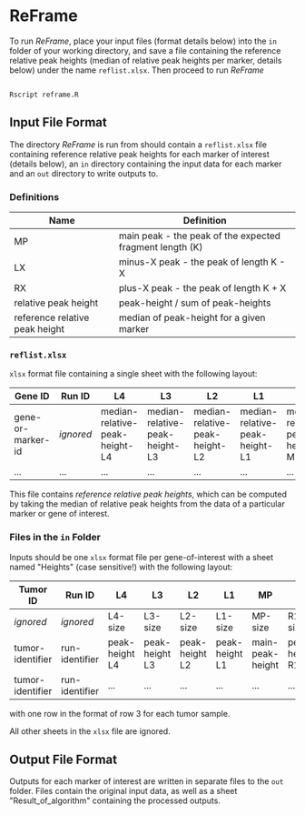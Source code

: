 # ReFrame

To run *ReFrame*, place your input files (format details below) into the `in` folder of your working directory,
and save a file containing the reference relative peak heights (median of relative peak heights per marker, details below)
under the name `reflist.xlsx`.
Then proceed to run *ReFrame*

```

Rscript reframe.R

```

## Input File Format

The directory *ReFrame* is run from should contain a `reflist.xlsx` file containing reference relative peak heights for each marker of interest (details below),
an `in` directory containing the input data for each marker and an `out` directory to write outputs to.

### Definitions
|Name|Definition|
|----|----------|
| MP | main peak - the peak of the expected fragment length (K)|
| LX | minus-X peak - the peak of length K - X|
| RX | plus-X peak - the peak of length K + X|
| relative peak height | peak-height / sum of peak-heights|
| reference relative peak height | median of peak-height for a given marker|


### `reflist.xlsx`
`xlsx` format file containing a single sheet with the following layout:

| Gene ID | Run ID |  L4 | L3 | L2 | L1 | MP | R1 | R2 | R3 |
|----------|--------|----|----|----|----|----|----|----|----|
| gene-or-marker-id | *ignored* | median-relative-peak-height-L4| median-relative-peak-height-L3| median-relative-peak-height-L2| median-relative-peak-height-L1| median-relative-peak-height-MP| median-relative-peak-height-R1| median-relative-peak-height-R2| median-relative-peak-height-R3| median-relative-peak-height-R4|
|...|...|...|...|...|...|...|...|...|...|

This file contains *reference relative peak heights*, which can be computed by taking the median of relative peak heights from the data of a particular marker or gene of interest.
 
### Files in the `in` Folder

Inputs should be one `xlsx` format file per gene-of-interest with a sheet named "Heights" (case sensitive!) with the following layout:

| Tumor ID | Run ID | L4 | L3 | L2 | L1 | MP | R1 | R2 | R3 |
|----------|--------|----|----|----|----|----|----|----|----|
| *ignored*|*ignored*|L4-size| L3-size| L2-size| L1-size| MP-size| R1-size| R2-size| R3-size|
| tumor-identifier | run-identifier | peak-height L4| peak-height L3| peak-height L2| peak-height L1| main-peak-height| peak-height R1| peak-height R2| peak-height R3|
| tumor-identifier| run-identifier |...|...|...|...|...|...|...|...|

with one row in the format of row 3 for each tumor sample.

All other sheets in the `xlsx` file are ignored.

## Output File Format

Outputs for each marker of interest are written in separate files to the `out` folder. Files contain the original input data,
as well as a sheet "Result_of_algorithm" containing the processed outputs.
